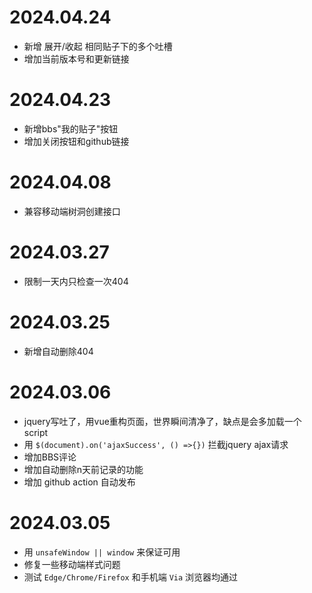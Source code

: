 # 2024.04.24
* 新增 展开/收起 相同贴子下的多个吐槽
* 增加当前版本号和更新链接

# 2024.04.23
* 新增bbs"我的贴子"按钮
* 增加关闭按钮和github链接

# 2024.04.08
* 兼容移动端树洞创建接口

# 2024.03.27
* 限制一天内只检查一次404

# 2024.03.25
* 新增自动删除404

# 2024.03.06
* jquery写吐了，用vue重构页面，世界瞬间清净了，缺点是会多加载一个script
* 用 `$(document).on('ajaxSuccess', () =>{})` 拦截jquery ajax请求
* 增加BBS评论
* 增加自动删除n天前记录的功能
* 增加 github action 自动发布

# 2024.03.05
* 用 `unsafeWindow || window` 来保证可用
* 修复一些移动端样式问题
* 测试 `Edge/Chrome/Firefox` 和手机端 `Via` 浏览器均通过